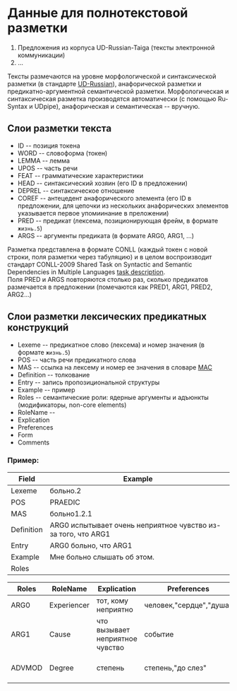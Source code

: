 # Данные для полнотекстовой разметки

1. Предложения из корпуса UD-Russian-Taiga (тексты электронной коммуникации)  
2. ...

Тексты размечаются на уровне морфологической и синтаксической разметки (в стандарте [UD-Russian](https://github.com/UniversalDependencies/UD_Russian-Taiga/blob/dev/README.md)), анафорической разметки и предикатно-аргументной семантической разметки. Морфологическая и синтаксическая разметка производятся автоматически (с помощью Ru-Syntax и UDpipe), анафорическая и семантическая -- вручную.     

## Слои разметки текста  
* ID -- позиция токена    
* WORD -- словоформа (токен)  
* LEMMA -- лемма  
* UPOS -- часть речи  
* FEAT -- грамматические характеристики 
* HEAD -- синтаксический хозяин (его ID в предложении)  
* DEPREL -- синтаксическое отношение  
* COREF -- антецедент анафорического элемента (его ID в предложении, для цепочки из нескольких анафорических элементов указывается первое упомиинание в преложении)  
* PRED -- предикат (лексема, позиционирующая фрейм, в формате `жизнь.5`)   
* ARGS -- аргументы предиката (в формате ARG0, ARG1, ...)  

Разметка представлена в формате CONLL (каждый токен с новой строки, поля разметки через табуляцию) и в целом воспроизводит стандарт CONLL-2009 Shared Task on Syntactic and Semantic Dependencies in Multiple Languages [task description](http://ufal.mff.cuni.cz/conll2009-st/task-description.html).  
Поля PRED и ARGS повторяются столько раз, сколько предикатов размечается в предложении (помечаются как PRED1, ARG1, PRED2, ARG2...)  


## Слои разметки лексических предикатных конструкций  
* Lexeme -- предикатное слово (лексема) и номер значения (в формате `жизнь.5`)
* POS	-- часть речи предикатного слова
* MAS -- ссылка на лексему и номер ее значения в словаре [МАС](http://feb-web.ru/feb/mas/mas-abc/default.asp) 
* Definition -- толкование  
* Entry -- запись пропозициональной структуры  
* Example -- пример  
* Roles -- семантические роли: ядерные аргументы и адъюнкты (модификаторы, non-core elements)
* RoleName -- 
* Explication
* Preferences
* Form
* Comments

### Пример:
| Field         | Example                                                       |
| ------------- | ------------------------------------------------------------- |
| Lexeme        | больно.2                                                      |
| POS         	| PRAEDIC                                                       |
| MAS           | больно1.2.1                                                   |
| Definition    | ARG0 испытывает очень неприятное чувство из-за того, что ARG1 |  
| Entry         | ARG0 больно, что ARG1                                         |  
| Example       | Мне больно слышать об этом.                                   |   
| Roles         |                                                               |

| Roles    | RoleName    | Explication                     | Preferences             | Form        | Comments                         |
| -------- | ----------- | ------------------------------- | ----------------------- | -------------------- | ----------------------- |
| ARG0     | Experiencer | тот, кому неприятно	           | человек,"сердце","душа" | dat                  |	                        |
| ARG1	   | Cause       | что вызывает неприятное чувство | событие                 | inf,что+CL,из-за+gen |               	        |                         |      
| ADVMOD	 | Degree	     | степень	                       | степень,"до слез"       | ADV,до+Gen           | один или два участника? |
